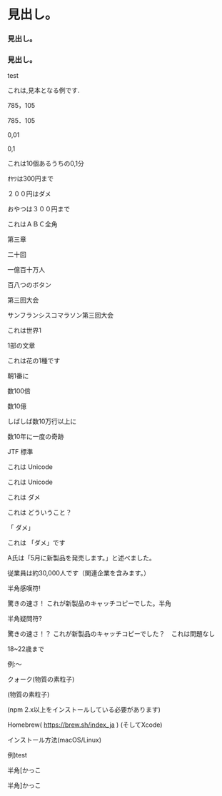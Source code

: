 # 見出し。

### 見出し。

### 見出し。
 test

これは,見本となる例です.

785，105

785．105

0,01

0,1

これは10個あるうちの0,1分

ｵﾔﾂは300円まで

２００円はダメ

おやつは３００円まで

これはＡＢＣ全角

第三章

二十回

一億百十万人

百八つのボタン

第三回大会

サンフランシスコマラソン第三回大会

これは世界1

1部の文章

これは花の1種です

朝1番に

数100倍

数10億

しばしば数10万行以上に

数10年に一度の奇跡

JTF 標準

これは Unicode

これは Unicode

これは ダメ

これは どういうこと？

「 ダメ」

これは 「ダメ」です

A氏は「5月に新製品を発売します。」と述べました。

従業員は約30,000人です（関連企業を含みます。）

半角感嘆符!

驚きの速さ！ これが新製品のキャッチコピーでした。半角　

半角疑問符?

驚きの速さ！？ これが新製品のキャッチコピーでした？　これは問題なし

18~22歳まで

例:〜

クォーク(物質の素粒子)

(物質の素粒子)

(npm 2.x以上をインストールしている必要があります)

Homebrew( https://brew.sh/index_ja ) (そしてXcode)

インストール方法(macOS/Linux)

例)test

半角[かっこ

半角]かっこ